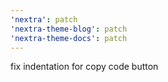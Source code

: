```yaml
---
'nextra': patch
'nextra-theme-blog': patch
'nextra-theme-docs': patch
---
```


fix indentation for copy code button
